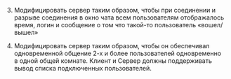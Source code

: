 3. Модифицировать сервер таким образом, чтобы при соединении и разрыве
соединения в окно чата всем пользователям отображалось время, логин и
сообщение о том что такой-то пользователь «вошел/вышел»

5. Модифицировать сервер таким образом, чтобы он обеспечивал одновременной
общение 2-х и более пользователей одновременно в одной общей комнате.
Клиент и Сервер должны поддерживать вывод списка подключенных пользователей.